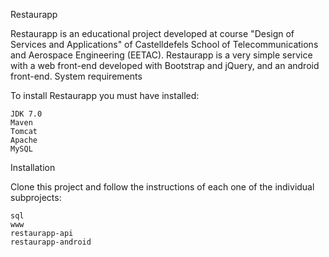 Restaurapp

Restaurapp is an educational project developed at course "Design of Services and Applications" of Castelldefels School of Telecommunications and Aerospace Engineering (EETAC). Restaurapp is a very simple service with a web front-end developed with Bootstrap and jQuery, and an android front-end.
System requirements

To install Restaurapp you must have installed:

    JDK 7.0
    Maven
    Tomcat
    Apache
    MySQL

Installation

Clone this project and follow the instructions of each one of the individual subprojects:

    sql
    www
    restaurapp-api
    restaurapp-android
